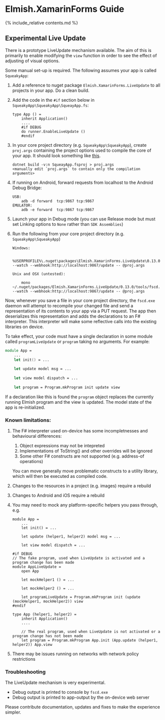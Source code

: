 Elmish.XamarinForms Guide
=======

{% include_relative contents.md %}

Experimental Live Update
------

There is a prototype LiveUpdate mechanism available.  The aim of this is primarily to enable modifying the `view` function in order
to see the effect of adjusting of visual options. 

Some manual set-up is required.  The following assumes your app is called `SqueakyApp`:

1. Add a reference to nuget package `Elmish.XamarinForms.LiveUpdate` to all projects in your app. Do a clean build.

2. Add the code in the `#if` section below in `SqueakyApp\SqueakyApp\SqueayApp.fs`:

       type App () = 
	       inherit Application()
		   ....
           #if DEBUG
           do runner.EnableLiveUpdate ()
           #endif

3. In your core project directory (e.g. `SqueakyApp\SqueakyApp`), create `proj.args` containing the project options used to compile the core of your app. It should look something like [this](https://github.com/dsyme/Elmish.XamarinForms/blob/c2a93b2aa6fb728c038a907844ea04a7127c7381/Samples/CounterApp/CounterApp/out.args).

       dotnet build -v:n SqueayApp.fsproj > proj.args
       <manually edit `proj.args` to contain only the compilation arguments>

4. If running on Android, forward requests from localhost to the Android Debug Bridge:

       USB: 
           adb -d forward  tcp:9867 tcp:9867 
       EMULATOR: 
           adb -e forward  tcp:9867 tcp:9867 

5. Launch your app in Debug mode (you can use Release mode but must set Linking options to `None` rather than `SDK Assemblies`)

6. Run the following from your core project directory (e.g. `SqueakyApp\SqueakyApp`)
      
       Windows:

           %USERPROFILE%\.nuget\packages\Elmish.XamarinForms.LiveUpdate\0.13.0\tools\fscd.exe --watch --webhook:http://localhost:9867/update -- @proj.args
       
       Unix and OSX (untested):
       
           mono ~/.nuget/packages/Elmish.XamarinForms.LiveUpdate/0.13.0/tools/fscd.exe --watch --webhook:http://localhost:9867/update -- @proj.args

Now, whenever you save a file in your core project directory, the `fscd.exe` daemon will attempt to recompile your changed file and
send a representation of its contents to your app via a PUT request.  The app then deserializes this representation and
adds the declarations to an F# interpreter. This interpreter will make some reflective calls into the existing libraries on device.
   
To take effect, your code must have a single declaration in some module called `programLiveUpdate` or `program` taking no arguments.  For example:

```fsharp
module App = 
    ...
    let init() = ...
        
    let update model msg = ...
           
    let view model dispatch = ...
         
    let program = Program.mkProgram init update view
```

If a declaration like this is found the `program` object replaces the currently running Elmish program and the view is updated.
The model state of the app is re-initialized.

### Known limitations:

1. The F# interpreter used on-device has some incompletnesses and behavioural differences:

   1. Object expressions may not be intepreted
   2. Implementations of ToString() and other overrides will be ignored
   3. Some other F# constructs are not supported (e.g. address-of operations)

   You can move generally move problematic constructs to a utility library, which will then be executed as compiled code.

2. Changes to the resources in a project (e.g. images) require a rebuild

3. Changes to Android and iOS require a rebuild

4. You may need to mock any platform-specific helpers you pass through, e.g.

       module App = 
           ...
           let init() = ...
           
           let update (helper1, helper2) model msg = ...
           
           let view model dispatch = ...

       #if DEBUG	       
       // The fake program, used when LiveUpdate is activated and a program change has been made
       module AppLiveUpdate = 
           open App

           let mockHelper1 () = ... 

           let mockHelper2 () = ... 

           let programLiveUpdate = Program.mkProgram init (update (mockHelper1, mockHelper2)) view
       #endif

       type App (helper1, helper2) = 
	       inherit Application()
		   ....

           // The real program, used when LiveUpdate is not activated or a program change has not been made
           let program = Program.mkProgram App.init (App.update (helper1, helper2)) App.view

6. There may be issues running on networks with network policy restrictions

### Troubleshooting

The LiveUpdate mechanism is very experimental.
- Debug output is printed to console by `fscd.exe`
- Debug output is printed to app-output by the on-device web server

Please contribute documentation, updates and fixes to make the experience simpler.

